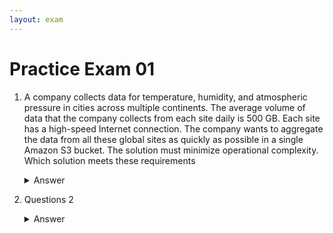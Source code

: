 ```yaml
---
layout: exam
---
```


# Practice Exam 01

1. A company collects data for temperature, humidity, and atmospheric pressure in cities across multiple continents. The average volume of data that the company collects from each site daily is 500 GB. Each site has a high-speed Internet connection.
The company wants to aggregate the data from all these global sites as quickly as possible in a single Amazon S3 bucket. The solution must minimize operational complexity.
Which solution meets these requirements
   <details markdown=1><summary markdown='span'>Answer</summary>
      Correct answer: Turn on S3 Transfer Acceleration on the destination S3 bucket. Use multipart uploads to directly upload site data to the destination S3 bucket. 
      
      Explanation: 
      General line: Collect huge amount of the files across multiple continents
      Conditions: High speed Internet connectivity
      Task: aggregate the data from all in a single S3 bucket
      Requirements: as quick as possible, minimize operational complexity
   
      Correct answer A: S3 Transfer Acceleration because:
      - ideally works with objects for long-distance transfer (uses Edge Locations)
      - can speed up content transfers to and from S3 as much as 50-500%
      - use cases: mobile & web application uploads and downloads, distributed office transfers, data exchange with trusted partners. Generally for sharing of large data sets between companies, customers can set up special access to their S3 buckets with accelerated uploads to speed data exchanges and the pace of innovation.
    </details>

2. Questions 2

   <details markdown=1><summary markdown='span'>Answer</summary>
      Correct answer: D
    </details>
